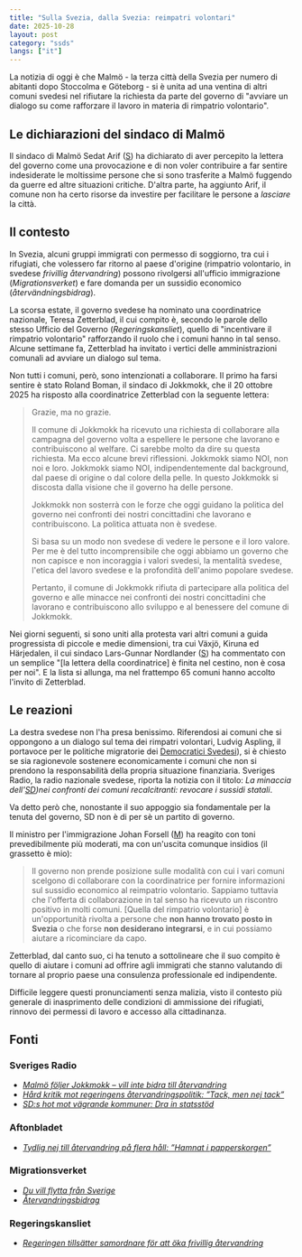 ```yaml
---
title: "Sulla Svezia, dalla Svezia: reimpatri volontari"
date: 2025-10-28
layout: post
category: "ssds"
langs: ["it"] 
---
```


La notizia di oggi è che Malmö - la terza città della Svezia per numero di abitanti dopo Stoccolma e Göteborg - si è unita ad una ventina di altri comuni svedesi nel rifiutare la richiesta da parte del governo di "avviare un dialogo su come rafforzare il lavoro in materia di rimpatrio volontario".

## Le dichiarazioni del sindaco di Malmö
Il sindaco di Malmö Sedat Arif ([S](https://harisont.github.io/ssds/2022/05/24/sv-nato.html#principali-partiti-svedesi-e-loro-attuali-posizioni)) ha dichiarato di aver percepito la lettera del governo come una provocazione e di non voler contribuire a far sentire indesiderate le moltissime persone che si sono trasferite a Malmö fuggendo da guerre ed altre situazioni critiche.
D'altra parte, ha aggiunto Arif, il comune non ha certo risorse da investire per facilitare le persone a _lasciare_ la città.

## Il contesto
In Svezia, alcuni gruppi immigrati con permesso di soggiorno, tra cui i rifugiati, che volessero far ritorno al paese d'origine (rimpatrio volontario, in svedese _frivillig återvandring_) possono rivolgersi all'ufficio immigrazione (_Migrationsverket_) e fare domanda per un sussidio economico (_återvändningsbidrag_).

La scorsa estate, il governo svedese ha nominato una coordinatrice nazionale, Teresa Zetterblad, il cui compito è, secondo le parole dello stesso Ufficio del Governo (_Regeringskansliet_), quello di "incentivare il rimpatrio volontario" rafforzando il ruolo che i comuni hanno in tal senso.
Alcune settimane fa, Zetterblad ha invitato i vertici delle amministrazioni comunali ad avviare un dialogo sul tema.

Non tutti i comuni, però, sono intenzionati a collaborare.
Il primo ha farsi sentire è stato Roland Boman, il sindaco di Jokkmokk, che il 20 ottobre 2025 ha risposto alla coordinatrice Zetterblad con la seguente lettera:

> Grazie, ma no grazie. 
>
> Il comune di Jokkmokk ha ricevuto una richiesta di collaborare alla campagna del governo volta a espellere le persone che lavorano e contribuiscono al welfare. Ci sarebbe molto da dire su questa richiesta. Ma ecco alcune brevi riflessioni. Jokkmokk siamo NOI, non noi e loro. Jokkmokk siamo NOI, indipendentemente dal background, dal paese di origine o dal colore della pelle. In questo Jokkmokk si discosta dalla visione che il governo ha delle persone.
>
> Jokkmokk non sosterrà con le forze che oggi guidano la politica del governo nei confronti dei nostri concittadini che lavorano e contribuiscono. La politica attuata non è svedese. 
>
> Si basa su un modo non svedese di vedere le persone e il loro valore. Per me è del tutto incomprensibile che oggi abbiamo un governo che non capisce e non incoraggia i valori svedesi, la mentalità svedese, l'etica del lavoro svedese e la profondità dell'animo popolare svedese.
>
> Pertanto, il comune di Jokkmokk rifiuta di partecipare alla politica del governo e alle minacce nei confronti dei nostri concittadini che lavorano e contribuiscono allo sviluppo e al benessere del comune di Jokkmokk.

Nei giorni seguenti, si sono uniti alla protesta vari altri comuni a guida progressista di piccole e medie dimensioni, tra cui Växjö, Kiruna ed Härjedalen, il cui sindaco Lars-Gunnar Nordlander ([S](https://harisont.github.io/ssds/2022/05/24/sv-nato.html#principali-partiti-svedesi-e-loro-attuali-posizioni)) ha commentato con un semplice "[la lettera della coordinatrice] è finita nel cestino, non è cosa per noi".
E la lista si allunga, ma nel frattempo 65 comuni hanno accolto l'invito di Zetterblad.

## Le reazioni
La destra svedese non l'ha presa benissimo.
Riferendosi ai comuni che si oppongono a un dialogo sul tema dei rimpatri volontari, Ludvig Aspling, il portavoce per le politiche migratorie dei [Democratici Svedesi](https://harisont.github.io/ssds/2022/05/24/sv-nato.html#principali-partiti-svedesi-e-loro-attuali-posizioni)), si è chiesto se sia ragionevole sostenere economicamente i comuni che non si prendono la responsabilità della propria situazione finanziaria.
Sveriges Radio, la radio nazionale svedese, riporta la notizia con il titolo: _La minaccia dell'[SD](https://harisont.github.io/ssds/2022/05/24/sv-nato.html#principali-partiti-svedesi-e-loro-attuali-posizioni))nei confronti dei comuni recalcitranti: revocare i sussidi statali_.

Va detto però che, nonostante il suo appoggio sia fondamentale per la tenuta del governo, SD non è di per sè un partito di governo.

Il ministro per l'immigrazione Johan Forsell ([M](https://harisont.github.io/ssds/2022/05/24/sv-nato.html#principali-partiti-svedesi-e-loro-attuali-posizioni)) ha reagito con toni prevedibilmente più moderati, ma con un'uscita comunque insidios (il grassetto è mio):

> Il governo non prende posizione sulle modalità con cui i vari comuni scelgono di collaborare con la coordinatrice per fornire informazioni sul sussidio economico al reimpatrio volontario. Sappiamo tuttavia che l'offerta di collaborazione in tal senso ha ricevuto un riscontro positivo in molti comuni. [Quella del rimpatrio volontario] è un'opportunità rivolta a persone che __non hanno trovato posto in Svezia__ o che forse __non desiderano integrarsi__, e in cui possiamo aiutare a ricominciare da capo.

Zetterblad, dal canto suo, ci ha tenuto a sottolineare che il suo compito è quello di aiutare i comuni ad offrire agli immigrati che stanno valutando di tornare al proprio paese una consulenza professionale ed indipendente.

Difficile leggere questi pronunciamenti senza malizia, visto il contesto più generale di inasprimento delle condizioni di ammissione dei rifugiati, rinnovo dei permessi di lavoro e accesso alla cittadinanza.

## Fonti

### Sveriges Radio
- [_Malmö följer Jokkmokk – vill inte bidra till återvandring_](https://www.sverigesradio.se/artikel/malmo-foljer-jokkmokk-vill-inte-bidra-till-atervandring)
- [_Hård kritik mot regeringens återvandringspolitik: ”Tack, men nej tack”_](https://www.sverigesradio.se/artikel/hard-kritik-mot-regeringens-atervandringspolitik-tack-men-nej-tack)
- [_SD:s hot mot vägrande kommuner: Dra in statsstöd_](https://www.sverigesradio.se/artikel/sds-hot-mot-vagrande-kommuner-dra-in-statsstod)

### Aftonbladet
- [_Tydlig nej till återvandring på flera håll: ”Hamnat i papperskorgen”_](https://www.aftonbladet.se/nyheter/a/1Mg0Wl/kommuner-sager-nej-till-regeringens-mote-om-atervandring)

### Migrationsverket
- [_Du vill flytta från Sverige_](https://www.migrationsverket.se/du-har-tillstand-i-sverige/asyl/du-vill-flytta-fran-sverige.html)
- [_Återvandringsbidrag_](https://www.migrationsverket.se/du-har-tillstand-i-sverige/asyl/atervandringsbidrag.html)

### Regeringskansliet
- [_Regeringen tillsätter samordnare för att öka frivillig återvandring_](https://www.regeringen.se/pressmeddelanden/2025/06/regeringen-tillsatter-samordnare-for-att-oka-frivillig-atervandring/)
